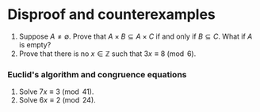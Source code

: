 # Disproof and counterexamples

1. Suppose $A\not=\emptyset$.  Prove that $A\times B\subseteq A\times C$ if and only if $B\subseteq C$.  What if $A$ is empty?
2. Prove that there is no $x\in\mathbb{Z}$ such that $3x\equiv 8\pmod{6}$.


### Euclid's algorithm and congruence equations

1. Solve $7x\equiv 3 \pmod{41}$.
2. Solve $6x\equiv 2\pmod{24}$.
